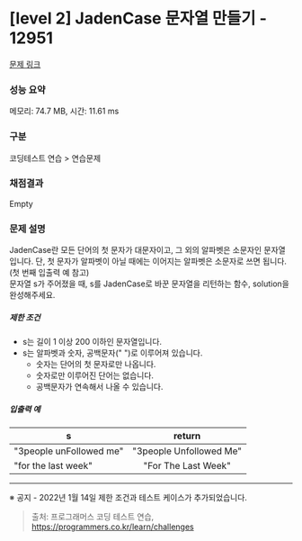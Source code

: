 # [level 2] JadenCase 문자열 만들기 - 12951 

[문제 링크](https://school.programmers.co.kr/learn/courses/30/lessons/12951#) 

### 성능 요약

메모리: 74.7 MB, 시간: 11.61 ms

### 구분

코딩테스트 연습 > 연습문제

### 채점결과

Empty

### 문제 설명

<p>JadenCase란 모든 단어의 첫 문자가 대문자이고, 그 외의 알파벳은 소문자인 문자열입니다. 단, 첫 문자가 알파벳이 아닐 때에는 이어지는 알파벳은 소문자로 쓰면 됩니다. (첫 번째 입출력 예 참고)<br>
문자열 s가 주어졌을 때, s를 JadenCase로 바꾼 문자열을 리턴하는 함수, solution을 완성해주세요.</p>

<h5>제한 조건</h5>

<ul>
<li>s는 길이 1 이상 200 이하인 문자열입니다.</li>
<li>s는 알파벳과 숫자, 공백문자(" ")로 이루어져 있습니다.

<ul>
<li>숫자는 단어의 첫 문자로만 나옵니다.</li>
<li>숫자로만 이루어진 단어는 없습니다.</li>
<li>공백문자가 연속해서 나올 수 있습니다.</li>
</ul></li>
</ul>

<h5>입출력 예</h5>
<table class="table">
        <thead><tr>
<th>s</th>
<th style="text-align: center">return</th>
</tr>
</thead>
        <tbody><tr>
<td>"3people unFollowed me"</td>
<td style="text-align: center">"3people Unfollowed Me"</td>
</tr>
<tr>
<td>"for the last week"</td>
<td style="text-align: center">"For The Last Week"</td>
</tr>
</tbody>
      </table>
<hr>

<p>※ 공지 - 2022년 1월 14일 제한 조건과 테스트 케이스가 추가되었습니다.</p>


> 출처: 프로그래머스 코딩 테스트 연습, https://programmers.co.kr/learn/challenges